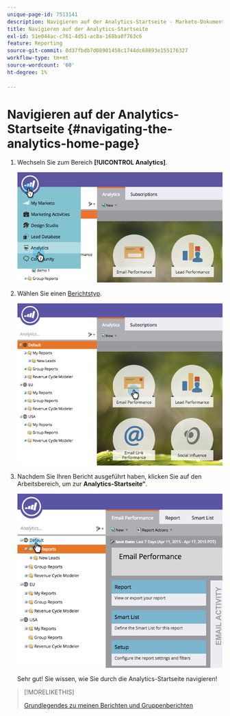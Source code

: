 ```yaml
---
unique-page-id: 7513141
description: Navigieren auf der Analytics-Startseite - Marketo-Dokumente - Produktdokumentation
title: Navigieren auf der Analytics-Startseite
exl-id: 51e044ac-c761-4d51-ac8a-168ba8f763c6
feature: Reporting
source-git-commit: 0d37fbdb7d08901458c1744dc68893e155176327
workflow-type: tm+mt
source-wordcount: '60'
ht-degree: 1%

---
```


# Navigieren auf der Analytics-Startseite {#navigating-the-analytics-home-page}

1. Wechseln Sie zum Bereich **[!UICONTROL Analytics]**.

   ![](assets/image2015-4-27-8-3a38-3a10.png)

1. Wählen Sie einen [Berichtstyp](/help/marketo/product-docs/reporting/basic-reporting/report-types/report-type-overview.md).

   ![](assets/image2015-4-27-8-3a38-3a22.png)

1. Nachdem Sie Ihren Bericht ausgeführt haben, klicken Sie auf den Arbeitsbereich, um zur **Analytics-Startseite“**.

   ![](assets/image2015-4-27-8-3a38-3a34.png)

   Sehr gut! Sie wissen, wie Sie durch die Analytics-Startseite navigieren!

>[!MORELIKETHIS]
>
>[Grundlegendes zu meinen Berichten und Gruppenberichten](/help/marketo/product-docs/reporting/basic-reporting/creating-reports/understanding-my-reports-and-group-reports.md)
